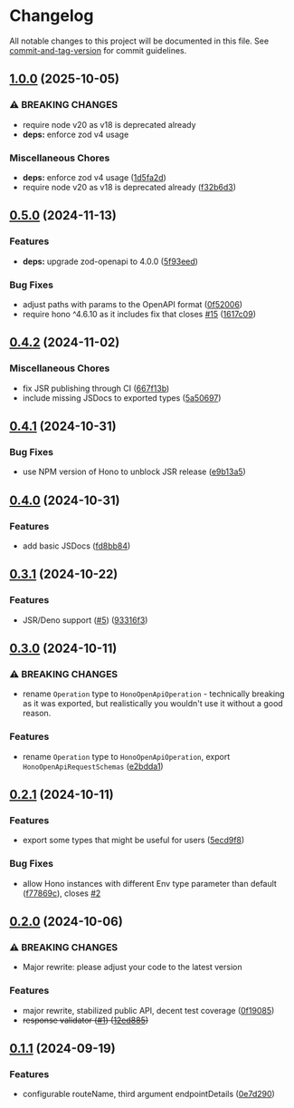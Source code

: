 # Changelog

All notable changes to this project will be documented in this file. See [commit-and-tag-version](https://github.com/absolute-version/commit-and-tag-version) for commit guidelines.

## [1.0.0](https://github.com/paolostyle/hono-zod-openapi/compare/v0.5.0...v1.0.0) (2025-10-05)


### ⚠ BREAKING CHANGES

* require node v20 as v18 is deprecated already
* **deps:** enforce zod v4 usage

### Miscellaneous Chores

* **deps:** enforce zod v4 usage ([1d5fa2d](https://github.com/paolostyle/hono-zod-openapi/commit/1d5fa2d0c1c81ac436562ab237e0da3b33d93fae))
* require node v20 as v18 is deprecated already ([f32b6d3](https://github.com/paolostyle/hono-zod-openapi/commit/f32b6d3b258f8ae3b4cbdd3189261ca7ef9f19ff))

## [0.5.0](https://github.com/paolostyle/hono-zod-openapi/compare/v0.4.2...v0.5.0) (2024-11-13)


### Features

* **deps:** upgrade zod-openapi to 4.0.0 ([5f93eed](https://github.com/paolostyle/hono-zod-openapi/commit/5f93eedcf3fa9b2fb957ed9c40e789f3b66ebd88))


### Bug Fixes

* adjust paths with params to the OpenAPI format ([0f52006](https://github.com/paolostyle/hono-zod-openapi/commit/0f520066f30f1e0a73ae9fc5f19c7a27a44da471))
* require hono ^4.6.10 as it includes fix that closes [#15](https://github.com/paolostyle/hono-zod-openapi/issues/15) ([1617c09](https://github.com/paolostyle/hono-zod-openapi/commit/1617c097167680f6c8d4d4c6482c22f836116caf))

## [0.4.2](https://github.com/paolostyle/hono-zod-openapi/compare/v0.4.1...v0.4.2) (2024-11-02)


### Miscellaneous Chores

* fix JSR publishing through CI ([667f13b](https://github.com/paolostyle/hono-zod-openapi/commit/667f13b6cea0f29b6171f9c252b0d4767a01e23e))
* include missing JSDocs to exported types ([5a50697](https://github.com/paolostyle/hono-zod-openapi/commit/5a506970fcb559c7a3b260dfa3e85c85bb890aa8))

## [0.4.1](https://github.com/paolostyle/hono-zod-openapi/compare/v0.4.0...v0.4.1) (2024-10-31)


### Bug Fixes

* use NPM version of Hono to unblock JSR release ([e9b13a5](https://github.com/paolostyle/hono-zod-openapi/commit/e9b13a53078104b61564a4a6b8899919830e9364))

## [0.4.0](https://github.com/paolostyle/hono-zod-openapi/compare/hono-zod-openapi-v0.3.1...hono-zod-openapi-v0.4.0) (2024-10-31)


### Features

* add basic JSDocs ([fd8bb84](https://github.com/paolostyle/hono-zod-openapi/commit/fd8bb8443344273d063c0b3ad87d95f61b66b244))

## [0.3.1](https://github.com/paolostyle/hono-zod-openapi/compare/v0.3.0...v0.3.1) (2024-10-22)

### Features

- JSR/Deno support ([#5](https://github.com/paolostyle/hono-zod-openapi/issues/5)) ([93316f3](https://github.com/paolostyle/hono-zod-openapi/commit/93316f38e7b23b74e3386227f65cbb682babd220))

## [0.3.0](https://github.com/paolostyle/hono-zod-openapi/compare/v0.2.1...v0.3.0) (2024-10-11)

### ⚠ BREAKING CHANGES

- rename `Operation` type to `HonoOpenApiOperation` - technically breaking as it was exported, but realistically you wouldn't use it without a good reason.

### Features

- rename `Operation` type to `HonoOpenApiOperation`, export `HonoOpenApiRequestSchemas` ([e2bdda1](https://github.com/paolostyle/hono-zod-openapi/commit/e2bdda1439c61d106acf2d42a691024f17f3a3ef))

## [0.2.1](https://github.com/paolostyle/hono-zod-openapi/compare/v0.2.0...v0.2.1) (2024-10-11)

### Features

- export some types that might be useful for users ([5ecd9f8](https://github.com/paolostyle/hono-zod-openapi/commit/5ecd9f81293d99199c39afcc830740ba905a6e45))

### Bug Fixes

- allow Hono instances with different Env type parameter than default ([f77869c](https://github.com/paolostyle/hono-zod-openapi/commit/f77869c4553c8cf64ec81cbea9744d924cd7d435)), closes [#2](https://github.com/paolostyle/hono-zod-openapi/issues/2)

## [0.2.0](https://github.com/paolostyle/hono-zod-openapi/compare/v0.1.1...v0.2.0) (2024-10-06)

### ⚠ BREAKING CHANGES

- Major rewrite: please adjust your code to the latest version

### Features

- major rewrite, stabilized public API, decent test coverage ([0f19085](https://github.com/paolostyle/hono-zod-openapi/commit/0f190855e2ca46777939b94681fdf91c4f7ff477))
- ~~response validator ([#1](https://github.com/paolostyle/hono-zod-openapi/issues/1)) ([12ed885](https://github.com/paolostyle/hono-zod-openapi/commit/12ed8854f7b351434dc7412e967f6f0632d9fbe1))~~

## [0.1.1](https://github.com/paolostyle/hono-zod-openapi/compare/0e7d2905992ed0df2e5ed39e6b231750b9f46c0d...v0.1.1) (2024-09-19)

### Features

- configurable routeName, third argument endpointDetails ([0e7d290](https://github.com/paolostyle/hono-zod-openapi/commit/0e7d2905992ed0df2e5ed39e6b231750b9f46c0d))
